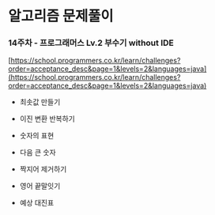 # 알고리즘 문제풀이

### 14주차 - 프로그래머스 Lv.2 부수기 without IDE

[https://school.programmers.co.kr/learn/challenges?order=acceptance_desc&page=1&levels=2&languages=java](https://school.programmers.co.kr/learn/challenges?order=acceptance_desc&page=1&levels=2&languages=java)

- 최솟값 만들기

[](https://school.programmers.co.kr/learn/courses/30/lessons/12939)

- 이진 변환 반복하기 

[](https://school.programmers.co.kr/learn/courses/30/lessons/70129)

- 숫자의 표현

[](https://school.programmers.co.kr/learn/courses/30/lessons/12924)

- 다음 큰 숫자

[](https://school.programmers.co.kr/learn/courses/30/lessons/12911)

- 짝지어 제거하기

[](https://school.programmers.co.kr/learn/courses/30/lessons/12973)

- 영어 끝말잇기

[](https://school.programmers.co.kr/learn/courses/30/lessons/12981)

- 예상 대진표

[](https://school.programmers.co.kr/learn/courses/30/lessons/12985)
